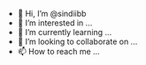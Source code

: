 - 👋 Hi, I’m @sindiibb
- 👀 I’m interested in ...
- 🌱 I’m currently learning ...
- 💞️ I’m looking to collaborate on ...
- 📫 How to reach me ...

<!---
sindiibb/sindiibb is a ✨ special ✨ repository because its `README.md` (this file) appears on your GitHub profile.
You can click the Preview link to take a look at your changes.
--->
